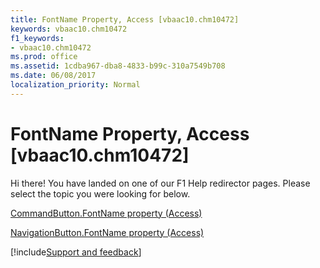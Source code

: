```yaml
---
title: FontName Property, Access [vbaac10.chm10472]
keywords: vbaac10.chm10472
f1_keywords:
- vbaac10.chm10472
ms.prod: office
ms.assetid: 1cdba967-dba8-4833-b99c-310a7549b708
ms.date: 06/08/2017
localization_priority: Normal
---
```



# FontName Property, Access [vbaac10.chm10472]

Hi there! You have landed on one of our F1 Help redirector pages. Please select the topic you were looking for below.

[CommandButton.FontName property (Access)](http://msdn.microsoft.com/library/0e1099d3-92fb-a077-9148-e2f64305faee%28Office.15%29.aspx)

[NavigationButton.FontName property (Access)](http://msdn.microsoft.com/library/52fe8d6b-9631-76b3-f210-e3b98c405549%28Office.15%29.aspx)

[!include[Support and feedback](~/includes/feedback-boilerplate.md)]